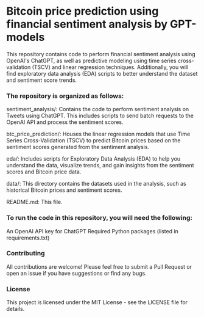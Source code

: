 # **Bitcoin price prediction using financial sentiment analysis by GPT-models**

This repository contains code to perform financial sentiment analysis using OpenAI's ChatGPT, as well as predictive modeling using time series cross-validation (TSCV) and linear regression techniques. Additionally, you will find exploratory data analysis (EDA) scripts to better understand the dataset and sentiment score trends.



### The repository is organized as follows:

sentiment_analysis/: Contains the code to perform sentiment analysis on Tweets using ChatGPT. This includes scripts to send batch requests to the OpenAI API and process the sentiment scores.

btc_price_prediction/: Houses the linear regression models that use Time Series Cross-Validation (TSCV) to predict Bitcoin prices based on the sentiment scores generated from the sentiment analysis.

eda/: Includes scripts for Exploratory Data Analysis (EDA) to help you understand the data, visualize trends, and gain insights from the sentiment scores and Bitcoin price data.

data/: This directory contains the datasets used in the analysis, such as historical Bitcoin prices and sentiment scores.

README.md: This file.



### To run the code in this repository, you will need the following:

An OpenAI API key for ChatGPT
Required Python packages (listed in requirements.txt)

### Contributing
All contributions are welcome! Please feel free to submit a Pull Request or open an issue if you have suggestions or find any bugs.

### License
This project is licensed under the MIT License - see the LICENSE file for details.
